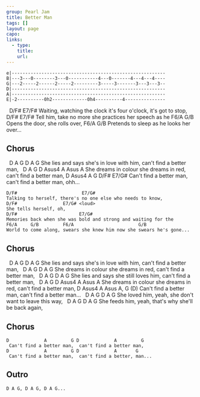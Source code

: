 ```yaml
---
group: Pearl Jam
title: Better Man
tags: []
layout: page
capo: 
links: 
  - type: 
    title: 
    url: 
---
```



	e|---------------------------------------------------------
	B|---3---0--------3---0-----------4---0-------4---4---4----
	G|---2-----2------2-----2---------3-----3-------3---3---3--
	D|---------------------------------------------------------
	A|---------------------------------------------------------
	E|-2----------0h2-------------0h4----------4---------------

&nbsp;    D/F#                              E7/F#
	Waiting, watching the clock it's four o'clock, it's got to stop,
&nbsp;    D/F#                        E7/F#
	Tell him, take no more she practices her speech as he
	F6/A            G/B
	Opens the door, she rolls over,
	F6/A                    G/B
	Pretends to sleep as he looks her over...

## Chorus
&nbsp;    D             A             G         D                 A          G
	She lies and says she's in love with him, can't find a better man,
&nbsp;    D              A          G         D                 Asus4      A Asus A
	She dreams in colour she dreams in red, can't find a better man,
	             D                        Asus4      A G     D/F#   E7/G#
	Can't find a better man, can't find a better man,   ohh...

	D/F#                        E7/G#
	Talking to herself, there's no one else who needs to know,
	D/F#                 E7/G# <loud>
	She tells herself, oh,
	D/F#                       E7/G#
	Memories back when she was bold and strong and waiting for the
	F6/A     G/B         F6/A                        G/B
	World to come along, swears she knew him now she swears he's gone...

## Chorus
&nbsp;    D             A             G         D                 A          G
	She lies and says she's in love with him, can't find a better man,
&nbsp;    D              A          G         D                 A          G
	She dreams in colour she dreams in red, can't find a better man,
&nbsp;    D             A             G          D             A          G
	She lies and says she still loves him, can't find a better man,
&nbsp;    D              A          G         D                 Asus4      A Asus A
	She dreams in colour she dreams in red, can't find a better man,
	             D                        Asus4      A Asus A, G  (D)
	Can't find a better man, can't find a better man...
&nbsp;    D             A G     D                  A     G
	She loved him,  yeah, she don't want to leave this way,
&nbsp;    D             A G     D                     A      G
	She feeds him,  yeah, that's why she'll be back again,

 ## Chorus
	D             A         G D             A         G
	 Can't find a better man,  can't find a better man,
	D             A         G D             A       G
	 Can't find a better man,  can't find a better, man...

## Outro
	D A G, D A G, D A G...

